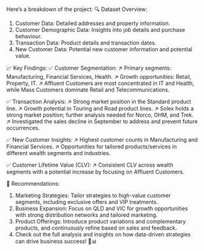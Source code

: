 Here’s a breakdown of the project:
🔍 Dataset Overview:
1. Customer Data: Detailed addresses and property information.
2. Customer Demographic Data: Insights into job details and purchase behaviour.
3. Transaction Data: Product details and transaction dates.
4. New Customer Data: Potential new customer information and potential value.

📈 Key Findings:
✅ Customer Segmentation:
↗ Primary segments: Manufacturing, Financial Services, Health.
↗ Growth opportunities: Retail, Property, IT.
↗ Affluent Customers are most concentrated in IT and Health, while Mass Customers dominate Retail and Telecommunications.

✅ Transaction Analysis:
↗ Strong market position in the Standard product line.
↗ Growth potential in Touring and Road product lines.
↗ Solex holds a strong market position; further analysis needed for Norco, OHM, and Trek.
↗ Investigated the sales decline in September to address and prevent future occurrences.

✅ New Customer Insights:
↗ Highest customer counts in Manufacturing and Financial Services.
↗ Opportunities for tailored products/services in different wealth segments and industries.

✅ Customer Lifetime Value (CLV):
↗ Consistent CLV across wealth segments with a potential increase by focusing on Affluent Customers.

📝 Recommendations:
1. Marketing Strategies: Tailor strategies to high-value customer segments, including exclusive offers and VIP treatments.
2. Business Expansion: Focus on QLD and VIC for growth opportunities with strong distribution networks and tailored marketing.
3. Product Offerings: Introduce product variations and complementary products, and continuously refine based on sales and feedback.
4. Check out the full analysis and insights on how data-driven strategies can drive business success! 🚀📊
